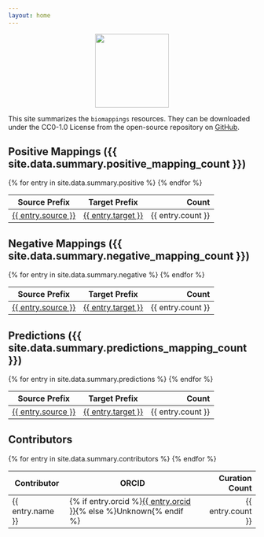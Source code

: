 ```yaml
---
layout: home
---
```

<p align="center">
  <img src="https://raw.githubusercontent.com/biomappings/biomappings/master/docs/source/logo.png" height="150">
</p>

This site summarizes the `biomappings` resources. They can be downloaded under the CC0-1.0 License from the open-source
repository on [GitHub](https://github.com/biomappings/biomappings).

## Positive Mappings ({{ site.data.summary.positive_mapping_count }})

<table>
<thead>
<tr>
    <th>Source Prefix</th>
    <th>Target Prefix</th>
    <th align="right">Count</th>
</tr>
</thead>
<tbody>
{% for entry in site.data.summary.positive %}
    <tr>
        <td><a href="https://registry.identifiers.org/registry/{{ entry.source }}">{{ entry.source }}</a></td>
        <td><a href="https://registry.identifiers.org/registry/{{ entry.target }}">{{ entry.target }}</a></td>
        <td align="right">{{ entry.count }}</td>
    </tr>
{% endfor %}
</tbody>
</table>

## Negative Mappings ({{ site.data.summary.negative_mapping_count }})

<table>
<thead>
<tr>
    <th>Source Prefix</th>
    <th>Target Prefix</th>
    <th align="right">Count</th>
</tr>
</thead>
<tbody>
{% for entry in site.data.summary.negative %}
    <tr>
        <td><a href="https://registry.identifiers.org/registry/{{ entry.source }}">{{ entry.source }}</a></td>
        <td><a href="https://registry.identifiers.org/registry/{{ entry.target }}">{{ entry.target }}</a></td>
        <td align="right">{{ entry.count }}</td>
    </tr>
{% endfor %}
</tbody>
</table>

## Predictions ({{ site.data.summary.predictions_mapping_count }})

<table>
<thead>
<tr>
    <th>Source Prefix</th>
    <th>Target Prefix</th>
    <th align="right">Count</th>
</tr>
</thead>
<tbody>
{% for entry in site.data.summary.predictions %}
    <tr>
        <td><a href="https://registry.identifiers.org/registry/{{ entry.source }}">{{ entry.source }}</a></td>
        <td><a href="https://registry.identifiers.org/registry/{{ entry.target }}">{{ entry.target }}</a></td>
        <td align="right">{{ entry.count }}</td>
    </tr>
{% endfor %}
</tbody>
</table>

## Contributors

<table>
<thead>
<tr>
    <th>Contributor</th>
    <th>ORCID</th>
    <th align="right">Curation Count</th>
</tr>
</thead>
<tbody>
{% for entry in site.data.summary.contributors %}
    <tr>
        <td>{{ entry.name }}</td>
        <td>{% if entry.orcid %}<a href="https://orcid.org/{{ entry.orcid }}">{{ entry.orcid }}</a>{% else %}Unknown{% endif %}</td>
        <td align="right">{{ entry.count }}</td>
    </tr>
{% endfor %}
</tbody>
</table>

<apicuron-widget database="biomappings"></apicuron-widget>
<script type="text/javascript" src="https://apicuron.org/assets/apicuron-widget.js"></script>
